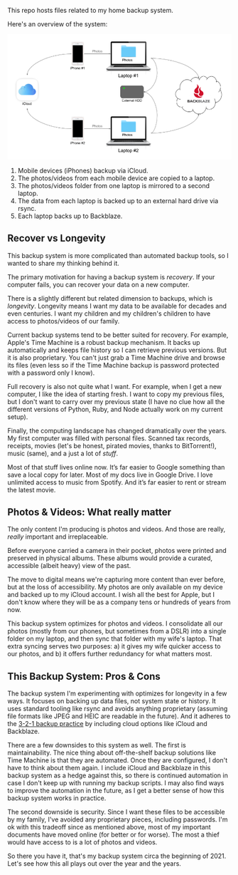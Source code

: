 This repo hosts files related to my home backup system.

Here's an overview of the system:

![backup architecture](https://raw.githubusercontent.com/monsur/backup/main/backup.png)

1. Mobile devices (iPhones) backup via iCloud.
1. The photos/videos from each mobile device are copied to a laptop.
1. The photos/videos folder from one laptop is mirrored to a second laptop.
1. The data from each laptop is backed up to an external hard drive via rsync.
1. Each laptop backs up to Backblaze.

## Recover vs Longevity

This backup system is more complicated than automated backup tools, so I wanted to share my thinking
behind it.

The primary motivation for having a backup system is *recovery*. If your computer fails, you can
recover your data on a new computer.

There is a slightly different but related dimension to backups, which is *longevity*. Longevity
means I want my data to be available for decades and even centuries. I want my children and my
children's children to have access to photos/videos of our family.

Current backup systems tend to be better suited for recovery. For example, Apple's Time Machine is a
robust backup mechanism. It backs up automatically and keeps file history so I can retrieve previous
versions. But it is also proprietary. You can't just grab a Time Machine drive and browse its files
(even less so if the Time Machine backup is password protected with a password only I know).

Full recovery is also not quite what I want. For example, when I get a new computer, I like the idea
of starting fresh. I want to copy my previous files, but I don't want to carry over my previous
state (I have no clue how all the different versions of Python, Ruby, and Node actually work on my
current setup).

Finally, the computing landscape has changed dramatically over the years. My first computer was
filled with personal files. Scanned tax records, receipts, movies (let's be honest, pirated
movies, thanks to BitTorrent!), music (same), and a just a lot of _stuff_.

Most of that stuff lives online now. It’s far easier to Google something than save a local copy for
later. Most of my docs live in Google Drive. I love unlimited access to music from Spotify. And it’s
far easier to rent or stream the latest movie.

## Photos & Videos: What really matter

The only content I'm producing is photos and videos. And those are really, *really* important and
irreplaceable.

Before everyone carried a camera in their pocket, photos were printed and preserved in physical
albums. These albums would provide a curated, accessible (albeit heavy) view of the past.

The move to digital means we're capturing more content than ever before, but at the loss of
accessibility. My photos are only available on my device and backed up to my iCloud account. I wish
all the best for Apple, but I don't know where they will be as a company tens or hundreds of years
from now.

This backup system optimizes for photos and videos. I consolidate all our photos (mostly from our
phones, but sometimes from a DSLR) into a single folder on my laptop, and then sync that folder
with my wife's laptop. That extra syncing serves two purposes: a) it gives my wife quicker access to
our photos, and b) it offers further redundancy for what matters most.

## This Backup System: Pros & Cons

The backup system I'm experimenting with optimizes for longevity in a few ways. It focuses on
backing up data files, not system state or history. It uses standard tooling like rsync and
avoids anything proprietary (assuming file formats like JPEG and HEIC are readable in the future).
And it adheres to the
[3-2-1 backup practice](https://www.backblaze.com/blog/the-3-2-1-backup-strategy/) by including
cloud options like iCloud and Backblaze.

There are a few downsides to this system as well. The first is maintainability. The nice thing about
off-the-shelf backup solutions like Time Machine is that they are automated. Once they are
configured, I don't have to think about them again. I include iCloud and Backblaze in this backup
system as a hedge against this, so there is continued automation in case I don't keep up with
running my backup scripts. I may also find ways to improve the automation in the future, as I get a
better sense of how this backup system works in practice.

The second downside is security. Since I want these files to be accessible by my family, I've
avoided any proprietary pieces, including passwords. I'm ok with this tradeoff since as mentioned
above, most of my important documents have moved online (for better or for worse). The most a thief
would have access to is a lot of photos and videos.

So there you have it, that's my backup system circa the beginning of 2021. Let's see how this all
plays out over the year and the years.
